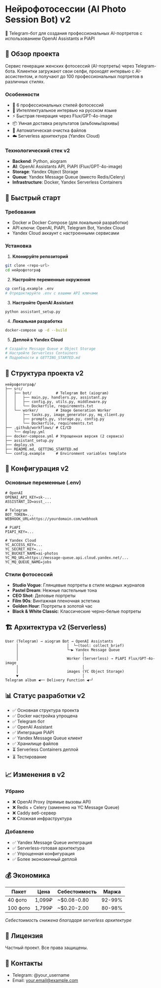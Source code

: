 # Нейрофотосессии (AI Photo Session Bot) v2

🤖 Telegram-бот для создания профессиональных AI-портретов с использованием OpenAI Assistants и PiAPI

## 🎯 Обзор проекта

Сервис генерации женских фотосессий (AI-портреты) через Telegram-бота. Клиентки загружают свои селфи, проходят интервью с AI-ассистентом, и получают до 100 профессиональных портретов в различных стилях.

### Особенности
- 🎨 6 профессиональных стилей фотосессий
- 🤖 Интеллектуальное интервью на русском языке
- ⚡ Быстрая генерация через Flux/GPT-4o-image
- 📦 Умная доставка результатов (альбомы/архивы)
- 🔄 Автоматическая очистка файлов
- ☁️ Serverless архитектура (Yandex Cloud)

### Технологический стек v2
- **Backend**: Python, aiogram
- **AI**: OpenAI Assistants API, PiAPI (Flux/GPT-4o-image)
- **Storage**: Yandex Object Storage
- **Queue**: Yandex Message Queue (вместо Redis/Celery)
- **Infrastructure**: Docker, Yandex Serverless Containers

## 🚀 Быстрый старт

### Требования
- Docker и Docker Compose (для локальной разработки)
- API ключи: OpenAI, PiAPI, Telegram Bot, Yandex Cloud
- Yandex Cloud аккаунт с настроенными сервисами

### Установка

1. **Клонируйте репозиторий**
```bash
git clone <repo-url>
cd нейрофотограф
```

2. **Настройте переменные окружения**
```bash
cp config.example .env
# Отредактируйте .env с вашими API ключами
```

3. **Настройте OpenAI Assistant**
```bash
python assistant_setup.py
```

4. **Локальная разработка**
```bash
docker-compose up -d --build
```

5. **Деплой в Yandex Cloud**
```bash
# Создайте Message Queue и Object Storage
# Настройте Serverless Containers
# Подробности в GETTING_STARTED.md
```

## 📁 Структура проекта v2

```
нейрофотограф/
├── src/
│   ├── bot/           # Telegram Bot (aiogram)
│   │   ├── main.py, handlers.py, assistant.py
│   │   ├── config.py, utils.py, middleware.py
│   │   └── Dockerfile, requirements.txt
│   └── worker/        # Image Generation Worker
│       ├── tasks.py, image_generator.py, mq_client.py
│       ├── prompts.py, storage.py, config.py
│       └── Dockerfile, requirements.txt
├── .github/workflows/ # CI/CD
│   └── deploy.yml
├── docker-compose.yml # Упрощенная версия (2 сервиса)
├── assistant_setup.py
├── deploy.sh
├── README.md, GETTING_STARTED.md
└── config.example     # Environment variables template
```

## 🔧 Конфигурация v2

### Основные переменные (.env)
```env
# OpenAI
OPENAI_API_KEY=sk-...
ASSISTANT_ID=asst_...

# Telegram
BOT_TOKEN=...
WEBHOOK_URL=https://yourdomain.com/webhook

# PiAPI
PIAPI_KEY=...

# Yandex Cloud
YC_ACCESS_KEY=...
YC_SECRET_KEY=...
YC_BUCKET_NAME=ai-photos
YC_MQ_URL=https://message-queue.api.cloud.yandex.net/...
YC_MQ_QUEUE_NAME=jobs
```

### Стили фотосессий
- **Studio Vogue**: Глянцевые портреты в стиле модных журналов
- **Pastel Dream**: Нежные пастельные тона
- **CEO Shot**: Деловые портреты
- **Film 90s**: Винтажная пленочная эстетика
- **Golden Hour**: Портреты в золотой час
- **Black & White Classic**: Классические черно-белые портреты

## 🏗️ Архитектура v2 (Serverless)

```
User (Telegram) → aiogram Bot → OpenAI Assistants
     │                      │  └─(tool: collect_brief)
     │                      └─▶ Yandex Message Queue
     │                             │
     │                      Worker (Serverless) → PiAPI Flux/GPT-4o-image
     │                             │
     │                      images (YC Object Storage)
     ▼                             │
Telegram album ◀── Delivery Function ◀─┘
```

## 📊 Статус разработки v2

- ✅ Основная структура проекта
- ✅ Docker настройка упрощена
- ✅ Telegram бот
- ✅ OpenAI Assistant
- ✅ Интеграция PiAPI
- ✅ Yandex Message Queue клиент
- ✅ Хранилище файлов
- ⏳ Serverless Containers деплой
- ⏳ Тестирование

## 📈 Изменения в v2

### Убрано
- ❌ OpenAI Proxy (прямые вызовы API)
- ❌ Redis + Celery (заменено на YC Message Queue)
- ❌ Caddy веб-сервер
- ❌ Сложная инфраструктура

### Добавлено
- ✅ Yandex Message Queue интеграция
- ✅ Serverless-готовая архитектура
- ✅ Упрощенная конфигурация
- ✅ Более экономичный деплой

## 💰 Экономика

| Пакет | Цена | Себестоимость | Маржа |
|-------|------|---------------|-------|
| 40 фото | 1,099₽ | ~$0.08-0.80 | 92-99% |
| 100 фото | 1,799₽ | ~$0.20-2.00 | 80-98% |

*Себестоимость снижена благодаря serverless архитектуре*

## 📝 Лицензия

Частный проект. Все права защищены.

## 🔗 Контакты

- Telegram: @your_username
- Email: your.email@example.com